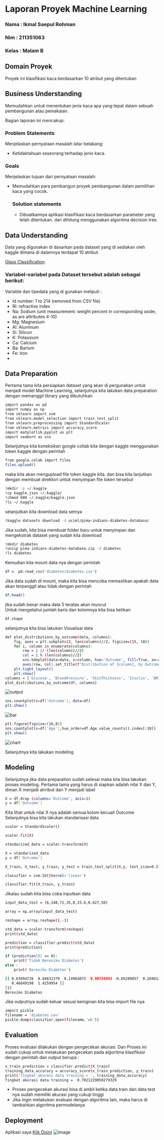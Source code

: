 # Laporan Proyek Machine Learning
### Nama : Ikmal Saepul Rohman 
### Nim : 211351063
### Kelas : Malam B

## Domain Proyek

Proyek ini klasifikasi kaca berdasarkan 10 atribut yang ditentukan

## Business Understanding

Memudahkan untuk menentukan jenis kaca apa yang tepat dalam sebuah pembangunan atau pemakaian.

Bagian laporan ini mencakup:

### Problem Statements

Menjelaskan pernyataan masalah latar belakang:
- Ketidaktahuan seseorang terhadap jenis kaca.

### Goals

Menjelaskan tujuan dari pernyataan masalah:
- Memudahkan para pembangun proyek pembangunan dalam pemilihan kaca yang cocok.

    ### Solution statements
    - Dibuatkannya aplikasi klasifikasi kaca berdasarkan parameter yang telah ditentukan. dan dihitung menggunakan algoritma decision tree.
      
## Data Understanding
Data yang digunakan di dasarkan pada dataset yang di sediakan oleh kaggle dimana di dalamnya terdapat 10 atribut.

[Glass Classification](https://www.kaggle.com/datasets/uciml/glass/data).


### Variabel-variabel pada Dataset tersebut adalah sebagai berikut:
Variable dan tipedata yang di gunakan meliputi :

- Id number: 1 to 214 (removed from CSV file)
- RI: refractive index
- Na: Sodium (unit measurement: weight percent in corresponding oxide, as are attributes 4-10)
- Mg: Magnesium
- Al: Aluminum
- Si: Silicon
- K: Potassium
- Ca: Calcium
- Ba: Barium
- Fe: Iron
- 
## Data Preparation
Pertama tama kita persiapkan dataset yang akan di pergunakan untuk menjadi model Machine Learning, selanjutnya kita lakukan data preparation dengan memanggil library yang dibutuhkan

```bash
import pandas as pd
import numpy as np
from sklearn import svm
from sklearn.model_selection import train_test_split
from sklearn.preprocessing import StandardScaler
from sklearn.metrics import accuracy_score
import matplotlib.pyplot as plt
import seaborn as sns
```
Selanjutnya kita koneksikan google collab kita dengan kaggle menggunakan token kaggle dengan perintah
```bash
from google.colab import files
files.upload()
```
maka kita akan mengupload file token kaggle kita. dan bisa kita lanjutkan dengan membuat direktori untuk menyimpan file token tersebut
```bash
!mkdir -p ~/.kaggle
!cp kaggle.json ~/.kaggle/
!chmod 600 ~/.kaggle/kaggle.json
!ls ~/.kaggle
```
selanjutkan kita download data setnya
```bash
!kaggle datasets download -d uciml/pima-indians-diabetes-database/
```
Jika sudah, kita bisa membuat folder baru untuk menyimpan dan mengekstrak dataset yang sudah kita download
```bash
!mkdir diabetes
!unzip pima-indians-diabetes-database.zip -d diabetes
!ls diabetes
```
Kemudian kita mount data nya dengan perintah
```bash
df =  pd.read_csv('diabetes/diabetes.csv')
```
Jika data sudah di mount, maka kita bisa mencoba memastikan apakah data akan terpanggil atau tidak dengan perintah
```bash
df.head()
```
jika sudah benar maka data 5 teratas akan muncul<br>
Untuk mengetahui jumlah baris dan kolomnya kita bisa ketikan
```bash
df.shape
```
selanjutnya kita bisa lakukan Visualisai data
```bash
def plot_distributions_by_outcome(data, columns):
    fig, axes = plt.subplots(2, len(columns)//2, figsize=(15, 10))
    for i, column in enumerate(columns):
        row = i // (len(columns)//2)
        col = i % (len(columns)//2)
        sns.kdeplot(data=data, x=column, hue='Outcome', fill=True, ax=axes[row, col])
        axes[row, col].set_title(f"Distribution of {column}, by Outcome")
    plt.tight_layout()
    plt.show()
columns = ['Glucose', 'BloodPressure', 'SkinThickness', 'Insulin', 'BMI', 'DiabetesPedigreeFunction']
plot_distributions_by_outcome(df, columns)
```
![output](https://github.com/Ikmalsr/uts-cancer/assets/93483784/21f6ce83-5f9b-4ac6-a961-9d004532e613)
```bash
sns.countplot(x=df['Outcome'], data=df)
plt.show()
```
![bar](https://github.com/Ikmalsr/uts-cancer/assets/93483784/65ce2837-537c-419b-968e-25ec14321495)
```bash
plt.figure(figsize=(16,8))
sns.countplot(x=df['Age'],hue_order=df.Age.value_counts().index[:10])
plt.show()
```
![chart](https://github.com/Ikmalsr/uts-cancer/assets/93483784/509cc6e7-aaa6-4a5a-a06e-1fb77164c5ea)

Selanjutnya kita lakukan modeling
## Modeling
Selanjutnya jika data preparation sudah selesai maka kita bisa lakukan proses modeling.
Pertama tama yang harus di siapkan adalah nilai X dan Y, diman X menjadi atrribut dan Y menjadi label
```bash
X = df.drop (columns='Outcome', axis=1)
y = df['Outcome']
```
Kita lihat untuk nilai X nya adalah semua kolom kecuali Outcome<br>
Selanjutnya bisa kita lakukan standarisasi data
```bash
scaler = StandardScaler()
```
```bash
scaler.fit(X)
```
```bash
standarized_data = scaler.transform(X)
```
```bash
X = standarized_data
y = df['Outcome']
```
```bash
X_train, X_test, y_train, y_test = train_test_split(X,y, test_size=0.3, stratify=y, random_state=2)
```
```bash
classifier = svm.SVC(kernel='linear')
```
```bash
classifier.fit(X_train, y_train)
```

Jikalau sudah kita bisa coba inputkan data
```bash
input_data_test = (6,148,72,35,0,33.6,0.627,50)

array = np.array(input_data_test)

reshape = array.reshape(1,-1)

std_data = scaler.transform(reshape)
print(std_data)

prediction = classifier.predict(std_data)
print(prediction)

if (prediction[0] == 0):
    print('Tidak Beresiko Diabetes')
else :
    print('Beresiko Diabetes')
```
```bash
[[ 0.63994726  0.84832379  0.14964075  0.90726993 -0.69289057  0.20401277
   0.46849198  1.4259954 ]]
[1]
Beresiko Diabetes
```
Jika outputnya sudah keluar sesuai keinginan kita bisa import file nya
```bash
import pickle
filename = 'diabetes.sav'
pickle.dump(classifier,open(filename,'wb'))
```
## Evaluation
Proses evaluasi dilakukan dengan pengecekan akurasi. Dan Proses ini sudah cukup untuk melakukan pengecekan pada algoritma klasifikasi dengan perintah dan output berupa :
```bash
x_train_prediction = classifier.predict(X_train)
training_data_accuracy = accuracy_score(x_train_prediction, y_train)
print('Tingkat akurasi data training = ', training_data_accuracy)
Tingkat akurasi data training =  0.7821229050279329
```

- Proses pengecekan akurasi bisa di ambil ketika data train dan data test nya sudah memiliki akurasi yang cukup tinggi
- Jika ingin melakukan evaluasi dengan algoritma lain, maka harus di tambahkan algoritma permodelanya


## Deployment
Aplikasi saya
[Klik Disini](https://ikmalmachine.streamlit.app/)
![image](https://github.com/Ikmalsr/uts-cancer/assets/93483784/88df7a76-7893-4648-a031-db68bed71cf1)


